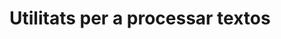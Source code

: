 # Utilitats per a processar textos

<ClientOnly><Asciinema src="./cinema/terminal-3.json" title="Utilitats per a processar textos"/></ClientOnly>

<Autors autors="cristina jpetit roura"/>
